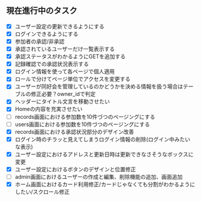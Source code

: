 ## 現在進行中のタスク

- [x] ユーザー設定の更新できるようにする
- [X] ログインできるようにする
- [x] 参加者の承認/非承認
- [x] 承認されているユーザーだけ一覧表示する
- [x] 承認ステータスがわかるようにGETを追加する
- [X] 記録確認での承認状況表示する
- [x] ログイン情報を使って各ページで個人適用
- [x] ロールで分けてページ単位でアクセスを変更する
- [x] ユーザーが同好会を管理しているのかどうかを決める情報を扱う場合はテーブルの修正必要？owner_idで判定
- [x] ヘッダーにタイトル文言を移動させたい
- [x] Homeの内容を充実させたい
- [ ] records画面における参加数を10件づつのページングにする
- [ ] users画面における参加数を10件づつのページングにする
- [x] records画面における承認状況部分のデザイン改善
- [x] ログイン時のチラッと見えてしまうログイン情報の削除(ログイン中みたいな表示)
- [x] ユーザー設定におけるアドレスと更新日時は更新できなさそうなボックスに変更
- [x] ユーザー設定におけるボタンのデザインと位置修正
- [ ] admin画面におけるユーザーの作成と編集、削除機能の追加、画面追加
- [x] ホーム画面におけるカード利用修正/カードじゃなくても分割がわかるようにしたい/スクロール修正